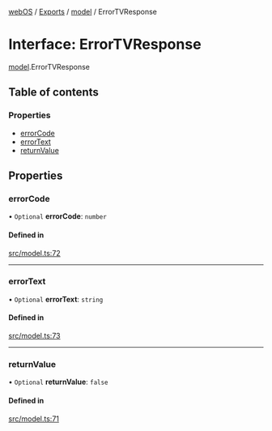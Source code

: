 [webOS](../README.md) / [Exports](../modules.md) / [model](../modules/model.md) / ErrorTVResponse

# Interface: ErrorTVResponse

[model](../modules/model.md).ErrorTVResponse

## Table of contents

### Properties

- [errorCode](model.ErrorTVResponse.md#errorcode)
- [errorText](model.ErrorTVResponse.md#errortext)
- [returnValue](model.ErrorTVResponse.md#returnvalue)

## Properties

### errorCode

• `Optional` **errorCode**: `number`

#### Defined in

[src/model.ts:72](https://github.com/Dabolus/webos-tv/blob/34d8c22/src/model.ts#L72)

___

### errorText

• `Optional` **errorText**: `string`

#### Defined in

[src/model.ts:73](https://github.com/Dabolus/webos-tv/blob/34d8c22/src/model.ts#L73)

___

### returnValue

• `Optional` **returnValue**: ``false``

#### Defined in

[src/model.ts:71](https://github.com/Dabolus/webos-tv/blob/34d8c22/src/model.ts#L71)
